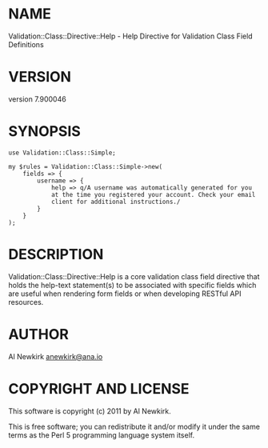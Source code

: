 # NAME

Validation::Class::Directive::Help - Help Directive for Validation Class Field Definitions

# VERSION

version 7.900046

# SYNOPSIS

    use Validation::Class::Simple;

    my $rules = Validation::Class::Simple->new(
        fields => {
            username => {
                help => q/A username was automatically generated for you
                at the time you registered your account. Check your email
                client for additional instructions./
            }
        }
    );

# DESCRIPTION

Validation::Class::Directive::Help is a core validation class field
directive that holds the help-text statement(s) to be associated with specific
fields which are useful when rendering form fields or when developing RESTful
API resources.

# AUTHOR

Al Newkirk <anewkirk@ana.io>

# COPYRIGHT AND LICENSE

This software is copyright (c) 2011 by Al Newkirk.

This is free software; you can redistribute it and/or modify it under
the same terms as the Perl 5 programming language system itself.
